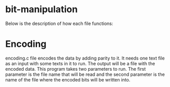 # bit-manipulation
Below is the description of how each file functions:
# Encoding
encoding.c file encodes the data by adding parity to it. It needs one text file as an input with some texts in it to run.
The output will be a file with the encoded data. This program takes two parameters to run.
The first parameter is the file name that will be read and the second parameter is the name of the file where the encoded bits will be written into. 
